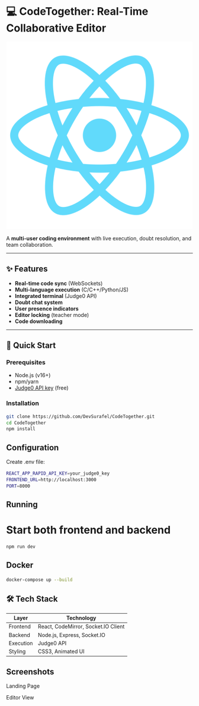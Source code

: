 # 💻 CodeTogether: Real-Time Collaborative Editor

![CodeTogether Logo](public/logo512.png)

A **multi-user coding environment** with live execution, doubt resolution, and team collaboration.

---

## ✨ Features

- **Real-time code sync** (WebSockets)
- **Multi-language execution** (C/C++/Python/JS)
- **Integrated terminal** (Judge0 API)
- **Doubt chat system**
- **User presence indicators**
- **Editor locking** (teacher mode)
- **Code downloading**

---

## 🚀 Quick Start

### Prerequisites
- Node.js (v16+)
- npm/yarn
- [Judge0 API key](https://rapidapi.com/judge0-official/api/judge0-ce/) (free)

### Installation
```bash
git clone https://github.com/DevSurafel/CodeTogether.git
cd CodeTogether
npm install
```

## Configuration  
Create .env file:  
```bash
REACT_APP_RAPID_API_KEY=your_judge0_key
FRONTEND_URL=http://localhost:3000
PORT=8000
```
## Running  
# Start both frontend and backend
```bash
npm run dev
```

## Docker  
```bash
docker-compose up --build
```

## 🛠 Tech Stack

| Layer      | Technology                         |
|------------|-------------------------------------|
| Frontend   | React, CodeMirror, Socket.IO Client|
| Backend    | Node.js, Express, Socket.IO        |
| Execution  | Judge0 API                         |
| Styling    | CSS3, Animated UI                  |

## Screenshots  
Landing Page

Editor View
